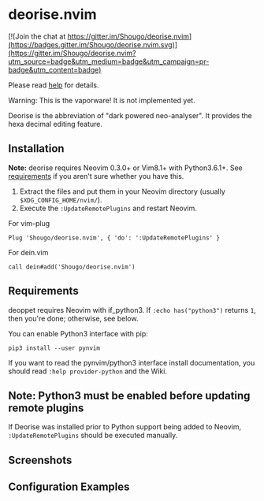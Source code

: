 deorise.nvim
============

[![Join the chat at https://gitter.im/Shougo/deorise.nvim](https://badges.gitter.im/Shougo/deorise.nvim.svg)](https://gitter.im/Shougo/deorise.nvim?utm_source=badge&utm_medium=badge&utm_campaign=pr-badge&utm_content=badge)

Please read [help](doc/deorise.txt) for details.

Warning: This is the vaporware!  It is not implemented yet.

Deorise is the abbreviation of "dark powered neo-analyser".  It
provides the hexa decimal editing feature.


## Installation

**Note:** deorise requires Neovim 0.3.0+ or Vim8.1+ with Python3.6.1+.  See
[requirements](#requirements) if you aren't sure whether you have this.

1. Extract the files and put them in your Neovim directory
   (usually `$XDG_CONFIG_HOME/nvim/`).
2. Execute the `:UpdateRemotePlugins` and restart Neovim.


For vim-plug

```viml
Plug 'Shougo/deorise.nvim', { 'do': ':UpdateRemotePlugins' }
```

For dein.vim

```viml
call dein#add('Shougo/deorise.nvim')
```


## Requirements

deoppet requires Neovim with if\_python3.
If `:echo has("python3")` returns `1`, then you're done; otherwise, see below.

You can enable Python3 interface with pip:

    pip3 install --user pynvim

If you want to read the pynvim/python3 interface install documentation,
you should read `:help provider-python` and the Wiki.


## Note: Python3 must be enabled before updating remote plugins
If Deorise was installed prior to Python support being added to Neovim,
`:UpdateRemotePlugins` should be executed manually.


## Screenshots


## Configuration Examples

```vim
```
